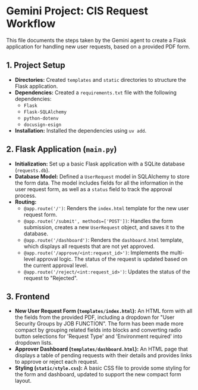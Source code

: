 
# Gemini Project: CIS Request Workflow

This file documents the steps taken by the Gemini agent to create a Flask application for handling new user requests, based on a provided PDF form.

## 1. Project Setup

- **Directories:** Created `templates` and `static` directories to structure the Flask application.
- **Dependencies:** Created a `requirements.txt` file with the following dependencies:
  - `Flask`
  - `Flask-SQLAlchemy`
  - `python-dotenv`
  - `docusign-esign`
- **Installation:** Installed the dependencies using `uv add`.

## 2. Flask Application (`main.py`)

- **Initialization:** Set up a basic Flask application with a SQLite database (`requests.db`).
- **Database Model:** Defined a `UserRequest` model in SQLAlchemy to store the form data. The model includes fields for all the information in the user request form, as well as a `status` field to track the approval process.
- **Routing:**
  - `@app.route('/')`: Renders the `index.html` template for the new user request form.
  - `@app.route('/submit', methods=['POST'])`: Handles the form submission, creates a new `UserRequest` object, and saves it to the database.
  - `@app.route('/dashboard')`: Renders the `dashboard.html` template, which displays all requests that are not yet approved.
  - `@app.route('/approve/<int:request_id>')`: Implements the multi-level approval logic. The status of the request is updated based on the current approval level.
  - `@app.route('/reject/<int:request_id>')`: Updates the status of the request to "Rejected".

## 3. Frontend

- **New User Request Form (`templates/index.html`):** An HTML form with all the fields from the provided PDF, including a dropdown for "User Security Groups by JOB FUNCTION". The form has been made more compact by grouping related fields into blocks and converting radio button selections for 'Request Type' and 'Environment required' into dropdown lists.
- **Approver Dashboard (`templates/dashboard.html`):** An HTML page that displays a table of pending requests with their details and provides links to approve or reject each request.
- **Styling (`static/style.css`):** A basic CSS file to provide some styling for the form and dashboard, updated to support the new compact form layout.
